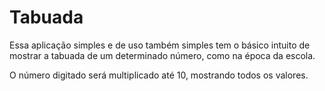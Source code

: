 # Tabuada

Essa aplicação simples e de uso também simples tem o básico intuito de mostrar a tabuada de um determinado número, como na época da escola. 

O número digitado será multiplicado até 10, mostrando todos os valores.
